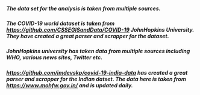 ##### The data set for the analysis is taken from multiple sources.
##### The COVID-19 world dataset is taken from https://github.com/CSSEGISandData/COVID-19 JohnHopkins University. They have created a great parser and scrapper for the dataset.
##### JohnHopkins university has taken data from multiple sources including WHO, various news sites, Twitter etc.
##### https://github.com/imdevskp/covid-19-india-data has created a great parser and scrapper for the Indian datset. The data here is taken from https://www.mohfw.gov.in/ and is updated daily.
